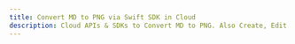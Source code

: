 ---title: Convert MD to PNG via Swift SDK in Clouddescription: Cloud APIs & SDKs to Convert MD to PNG. Also Create, Edit & Render Microsoft Word & OpenOffice documents in the Cloud.---
